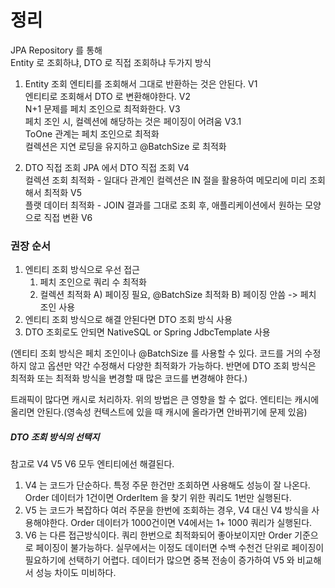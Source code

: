 # 정리

JPA Repository 를 통해<br>
Entity 로 조회하냐, DTO 로 직접 조회하냐 두가지 방식

1. Entity 조회
    엔티티를 조회해서 그대로 반환하는 것은 안된다. V1<br>
    엔티티로 조회해서 DTO 로 변환해야한다. V2<br>
    N+1 문제를 페치 조인으로 최적화한다. V3<br>
    페치 조인 시, 컬렉션에 해당하는 것은 페이징이 어려움 V3.1<br>
        ToOne 관계는 페치 조인으로 최적화<br>
        컬렉션은 지연 로딩을 유지하고 @BatchSize 로 최적화

2. DTO 직접 조회
    JPA 에서 DTO 직접 조회 V4<br>
    컬렉션 조회 최적화 - 일대다 관계인 컬렉션은 IN 절을 활용하여 메모리에 미리 조회해서 최적화 V5<br>
    플랫 데이터 최적화 - JOIN 결과를 그대로 조회 후, 애플리케이션에서 원하는 모양으로 직접 변환 V6

### 권장 순서
1. 엔티티 조회 방식으로 우선 접근
   1) 페치 조인으로 쿼리 수 최적화
   2) 컬렉션 최적화
       A) 페이징 필요, @BatchSize 최적화
       B) 페이징 안씀 -> 페치 조인 사용
2. 엔티티 조회 방식으로 해결 안된다면 DTO 조회 방식 사용
3. DTO 조회로도 안되면 NativeSQL or Spring JdbcTemplate 사용

(엔티티 조회 방식은 페치 조인이나 @BatchSize 를 사용할 수 있다.
코드를 거의 수정하지 않고 옵션만 약간 수정해서 다양한 최적화가 가능하다.
반면에 DTO 조회 방식은 최적화 또는 최적화 방식을 변경할 때 많은 코드를 변경해야 한다.)

트래픽이 많다면 캐시로 처리하자. 위의 방법은 큰 영향을 할 수 없다.
엔티티는 캐시에 올리면 안된다.(영속성 컨텍스트에 있을 때 캐시에 올라가면 안바뀌기에 문제 있음)

##### DTO 조회 방식의 선택지
참고로 V4 V5 V6 모두 엔티티에선 해결된다.

1. V4 는 코드가 단순하다.
    특정 주문 한건만 조회하면 사용해도 성능이 잘 나온다.
    Order 데이터가 1건이면 OrderItem 을 찾기 위한 쿼리도 1번만 실행된다.
2. V5 는 코드가 복잡하다 
    여러 주문을 한번에 조회하는 경우, V4 대신 V4 방식을 사용해야한다.
    Order 데이터가 1000건이면 V4에서는 1+ 1000 쿼리가 실행된다.
3. V6 는 다른 접근방식이다.
    쿼리 한번으로 최적화되어 좋아보이지만 Order 기준으로 페이징이 불가능하다.
    실무에서는 이정도 데이터면 수백 수천건 단위로 페이징이 필요하기에 선택하기 어렵다.
    데이터가 많으면 중복 전송이 증가하여 V5 와 비교해서 성능 차이도 미비하다.
